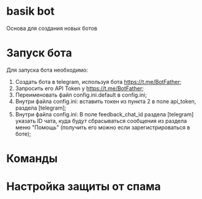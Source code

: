 # basik bot
Основа для создания новых ботов


# Запуск бота
Для запуска бота необходимо:
1. Создать бота в telegram, используя бота https://t.me/BotFather;
2. Запросить его API Token у https://t.me/BotFather;
3. Переименовать файл config.ini.default в config.ini;
4. Внутри файла config.ini: вставить токен из пункта 2 в поле api_token, раздела [telegram];
5. Внутри файла config.ini: В поле feedback_chat_id раздела [telegram] указать ID чата, куда будут сбрасываться сообщения из раздела меню "Помощь" (получить его можно если зарегистрироваться в боте);

# Команды


# Настройка защиты от спама
